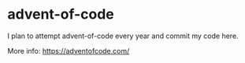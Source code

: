 # advent-of-code
I plan to attempt advent-of-code every year and commit my code here.

More info: https://adventofcode.com/
